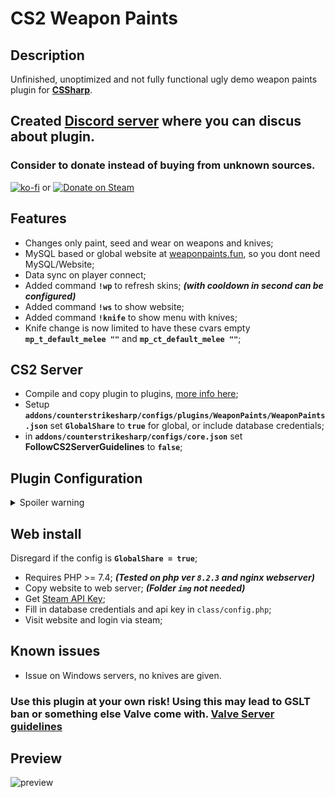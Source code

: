 # CS2 Weapon Paints

## Description
Unfinished, unoptimized and not fully functional ugly demo weapon paints plugin for **[CSSharp](https://docs.cssharp.dev/)**.

## Created [Discord server](https://discord.gg/EEg6qtNScq) where you can discus about plugin.

### Consider to donate instead of buying from unknown sources.
[![ko-fi](https://ko-fi.com/img/githubbutton_sm.svg)](https://ko-fi.com/E1E2G0P2O) or [![Donate on Steam](https://github.com/Nereziel/cs2-WeaponPaints/assets/32937653/a0d53822-4ca7-4caf-83b4-e1a9b5f8c94e)](https://steamcommunity.com/tradeoffer/new/?partner=41515647&token=gW2W-nXE)

## Features
- Changes only paint, seed and wear on weapons and knives;
- MySQL based or global website at [weaponpaints.fun](https://weaponpaints.fun/), so you dont need MySQL/Website;
- Data sync on player connect;
- Added command **`!wp`** to refresh skins; ***(with cooldown in second can be configured)***
- Added command **`!ws`** to show website;
- Added command **`!knife`** to show menu with knives;
- Knife change is now limited to have these cvars empty **`mp_t_default_melee ""`** and **`mp_ct_default_melee ""`**;

## CS2 Server
- Compile and copy plugin to plugins, [more info here](https://docs.cssharp.dev/guides/hello-world-plugin/);
- Setup **`addons/counterstrikesharp/configs/plugins/WeaponPaints/WeaponPaints.json`** set **`GlobalShare`** to **`true`** for global, or include database credentials;
- in **`addons/counterstrikesharp/configs/core.json`** set **FollowCS2ServerGuidelines** to **`false`**;

## Plugin Configuration
<details>
  <summary>Spoiler warning</summary>
<code><pre>{
	"Version": 4, // Don't touch
	"DatabaseHost": "", // MySQL host (required if GlobalShare = false)
	"DatabasePort": 3306, // MySQL port (required if GlobalShare = false)
	"DatabaseUser": "", // MySQL username (required if GlobalShare = false)
	"DatabasePassword": "", // MySQL user password (required if GlobalShare = false)
	"DatabaseName": "", // MySQL database name (required if GlobalShare = false)
	"GlobalShare": false, // Enable or disable GlobalShare, plugin can work without mysql credentials but with shared website at weaponpaints.fun
	"CmdRefreshCooldownSeconds": 60, // Cooldown time in refreshing skins (!wp command)
	"Prefix": "[WeaponPaints]", // Prefix every chat message
	"Website": "example.com/skins", // Website used in WebsiteMessageCommand (!ws command)
"Messages": {
	"WebsiteMessageCommand": "Visit {WEBSITE} where you can change skins.", // Information about website where player can change skins (!ws command) Set to empty to disable
	"SynchronizeMessageCommand": "Type !wp to synchronize chosen skins.", // Information about skins refreshing (!ws command) Set to empty to disable
	"KnifeMessageCommand": "Type !knife to open knife menu.", // Information about knife menu (!ws command) Set to empty to disable
	"CooldownRefreshCommand": "You can\u0027t refresh weapon paints right now.", // Cooldown information (!wp command) Set to empty to disable
	"SuccessRefreshCommand": "Refreshing weapon paints.", // Information about refreshing skins (!wp command) Set to empty to disable
	"ChosenKnifeMenu": "You have chosen {KNIFE} as your knife.", // Information about choosen knife (!knife command) Set to empty to disable
	"ChosenKnifeMenuKill": "To correctly apply skin for knife, you need to type !kill.", // Information about suicide after knife selection (!knife command) Set to empty to disable
	"KnifeMenuTitle": "Knife Menu."  // Menu title (!knife menu)
},
"Additional": {
	"SkinVisibilityFix": true, // Enable or disable fix for skin visibility
	"KnifeEnabled": true, // Enable or disable knife feature
	"SkinEnabled": true, // Enable or disable skin feature
	"CommandWpEnabled": true, // Enable or disable refreshing command
	"CommandKillEnabled": true, // Enable or disable kill command
	"CommandKnife": "knife", // Name of knife menu command, u can change to for e.g, knives
	"CommandSkin": "ws", // Name of skin information command, u can change to for e.g, skins
	"CommandRefresh": "wp", // Name of skin refreshing command, u can change to for e.g, refreshskins
	"CommandKill": "kill", // Name of kill command, u can change to for e.g, suicide
	"GiveRandomKnife": false  // Give random knife to players if they didn't choose
},

"ConfigVersion": 4  // Don't touch
}</pre></code>
</details>
    
## Web install
Disregard if the config is **`GlobalShare = true`**;
- Requires PHP >= 7.4; ***(Tested on php ver **`8.2.3`** and nginx webserver)***
- Copy website to web server; ***(Folder `img` not needed)***
- Get [Steam API Key](https://steamcommunity.com/dev/apikey);
- Fill in database credentials and api key in `class/config.php`;
- Visit website and login via steam;

## Known issues
- Issue on Windows servers, no knives are given.

### Use this plugin at your own risk! Using this may lead to GSLT ban or something else Valve come with. [Valve Server guidelines](https://blog.counter-strike.net/index.php/server_guidelines/)

## Preview
![preview](https://github.com/Nereziel/cs2-WeaponPaints/blob/main/website/preview.png?raw=true)
